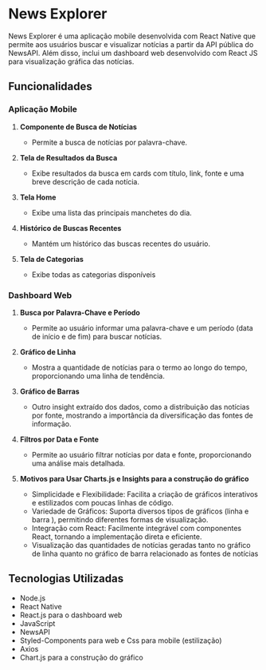 # News Explorer

News Explorer é uma aplicação mobile desenvolvida com React Native que permite aos usuários buscar e visualizar notícias a partir da API pública do NewsAPI. Além disso, inclui um dashboard web desenvolvido com React JS para visualização gráfica das notícias.


## Funcionalidades

### Aplicação Mobile

1. **Componente de Busca de Notícias**
   - Permite a busca de notícias por palavra-chave.

2. **Tela de Resultados da Busca**
   - Exibe resultados da busca em cards com título, link, fonte e uma breve descrição de cada notícia.

3. **Tela Home**
   - Exibe uma lista das principais manchetes do dia.

4. **Histórico de Buscas Recentes**
   - Mantém um histórico das buscas recentes do usuário.

5. **Tela de Categorias**
   - Exibe todas as categorias disponíveis



### Dashboard Web

1. **Busca por Palavra-Chave e Período**
   - Permite ao usuário informar uma palavra-chave e um período (data de início e de fim) para buscar notícias.

2. **Gráfico de Linha**
   - Mostra a quantidade de notícias para o termo ao longo do tempo, proporcionando uma linha de tendência.

3. **Gráfico de Barras**
   - Outro insight extraído dos dados, como a distribuição das notícias por fonte, mostrando a importância da diversificação das fontes de informação.

4. **Filtros por Data e Fonte**
   - Permite ao usuário filtrar notícias por data e fonte, proporcionando uma análise mais detalhada.
5. **Motivos para Usar Charts.js e Insights para a construção do gráfico**
   - Simplicidade e Flexibilidade: Facilita a criação de gráficos interativos e estilizados com poucas linhas de código.   
   - Variedade de Gráficos: Suporta diversos tipos de gráficos (linha e barra ), permitindo diferentes formas de visualização.
   - Integração com React: Facilmente integrável com componentes React, tornando a implementação direta e eficiente.
   - Visualização das quantidades de notícias geradas tanto no gráfico de linha quanto no gráfico de barra relacionado as fontes de notícias




## Tecnologias Utilizadas



- Node.js
- React Native
- React.js para o dashboard web
- JavaScript
- NewsAPI
- Styled-Components para web e Css para mobile (estilização) 
- Axios
- Chart.js para a construção do gráfico


